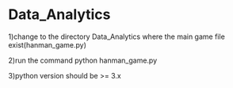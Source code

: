 # Data_Analytics
1)change to the directory Data_Analytics where the main game file exist(hanman_game.py)	

2)run the command python hanman_game.py

3)python version should be >= 3.x
